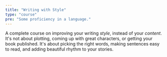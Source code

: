 ```yaml
---
title: "Writing with Style"
type: "course"
pre: "Some proficiency in a language."
---
```


A complete course on improving your writing _style_, instead of your _content_. It's not about plotting, coming up with great characters, or getting your book published. It's about picking the right words, making sentences easy to read, and adding beautiful rhythm to your stories.